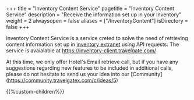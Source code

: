 +++
title = "Inventory Content Service"
pagetitle = "Inventory Content Service"
description = "Receive the information set up in your Inventory"
weight = 2
alwaysopen = false
aliases = ["/InventoryContent"]
isDirectory = false
+++

Inventory Content Service is a service creted to solve the need of retrieving content information set up in [inventory extranet](/inventory/) using API requests. The service is avaialable at https://inventory-client.travelgate.com/

At this time, we only offer Hotel's Email retrieve call, but if you have any suggestions regarding new features to be included in additional calls, please do not hesitate to send us your idea into our [Community] (https://community.travelgatex.com/c/ideas/5)

{{%custom-children%}}

